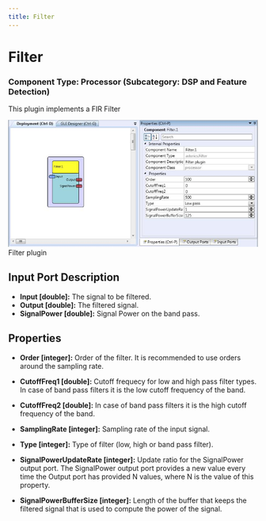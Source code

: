```yaml
---
title: Filter
---
```


# Filter

### Component Type: Processor (Subcategory: DSP and Feature Detection)

This plugin implements a FIR Filter

![Screenshot: Filter plugin](./img/Filter.jpg "Screenshot: Filter plugin")  
Filter plugin

## Input Port Description

- **Input \[double\]:** The signal to be filtered.
- **Output \[double\]:** The filtered signal.
- **SignalPower \[double\]:** Signal Power on the band pass.

## Properties

- **Order \[integer\]:** Order of the filter. It is recommended to use orders around the sampling rate.

- **CutoffFreq1 \[double\]:** Cutoff frequecy for low and high pass filter types. In case of band pass filters it is the low cutoff frequency of the band.

- **CutoffFreq2 \[double\]:** In case of band pass filters it is the high cutoff frequency of the band.

- **SamplingRate \[integer\]:** Sampling rate of the input signal.

- **Type \[integer\]:** Type of filter (low, high or band pass filter).

- **SignalPowerUpdateRate \[integer\]:** Update ratio for the SignalPower output port. The SignalPower output port provides a new value every time the Output port has provided N values, where N is the value of this property.

- **SignalPowerBufferSize \[integer\]:** Length of the buffer that keeps the filtered signal that is used to compute the power of the signal.
